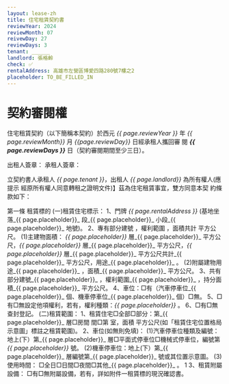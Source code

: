 ```yaml
---
layout: lease-zh
title: 住宅租賃契約書
reviewYear: 2024
reviewMonth: 07
reivewDay: 27
reviewDays: 3
tenant: ______
landlord: 張格齡
check: ✅
rentalAddress: 高雄市左營區博愛四路280號7樓之2
placeholder: TO_BE_FILLED_IN
---
```



# 契約審閱權  
住宅租賃契約（以下簡稱本契約）於西元 _{{ page.reviewYear }}_ 年 _{{ page.reviewMonth}}_ 月 _{{page.reviewDay}}_ 日經承租人攜回審 閱 **_{{ page.reviewDays }}_** 日（契約審閱期間至少三日）。 

出租人簽章： 
承租人簽章： 

立契約書人承租人 _{{ page.tenant }}_，出租人 _{{ page.landlord}}_ 為所有權人(應提示 經原所有權人同意轉租之證明文件)】茲為住宅租賃事宜，雙方同意本契 約條款如下： 


第一條 租賃標的 
(一)租賃住宅標示： 
1、門牌 _{{ page.rentalAddress }}_ (基地坐落_{{ page.placeholder}}_ 段_{{ page.placeholder}}_ 小段_{{ page.placeholder}}_ 地號)。
2、專有部分建號 ，權利範圍 ，面積共計 平方公尺。 (1)主建物面積： 
_{{ page.placeholder}}_ 層_{{ page.placeholder}}_ 平方公尺，_{{ page.placeholder}}_ 層_{{ page.placeholder}}_ 平方公尺，_{{ page.placeholder}}_ 層_{{ page.placeholder}}_ 平方公尺共計_{{ page.placeholder}}_  平方公尺，用途_{{ page.placeholder}}_ 。 
(2)附屬建物用途_{{ page.placeholder}}_ ，面積_{{ page.placeholder}}_ 平方公尺。 
3、共有部分建號_{{ page.placeholder}}_ ，權利範圍_{{ page.placeholder}}_ ，持分面積_{{ page.placeholder}}_ 平方公尺。 4、車位：□有（汽車停車位_{{ page.placeholder}}_ 個、機車停車位_{{ page.placeholder}}_ 個）□無。 5、□有□無設定他項權利，若有，權利種類：_{{ page.placeholder}}_ 。 
6、□有□無查封登記。 
(二)租賃範圍： 
1、租賃住宅□全部□部分：第_{{ page.placeholder}}_ 層□房間 間□第 室，面積  平方公尺(如「租賃住宅位置格局示意圖」標註之租賃範圍)。 2、車位(如無則免填)： 
(1)汽車停車位種類及編號： 
地上(下）第_{{ page.placeholder}}_ 層□平面式停車位□機械式停車位，編號第 _{{ page.placeholder}}_ 號。 
(2)機車停車位：地上(下）第_{{ page.placeholder}}_ 層編號第_{{ page.placeholder}}_ 號或其位置示意圖。 (3)使用時間： 
□全日□日間□夜間□其他_{{ page.placeholder}}_ 。
1 
3、租賃附屬設備： 
□有□無附屬設備，若有，詳如附件一租賃標的現況確認書。 

